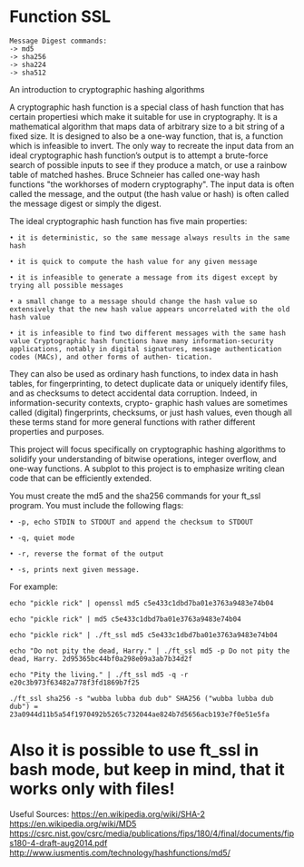 # Function SSL
    Message Digest commands:
    -> md5   
    -> sha256
    -> sha224
    -> sha512

An introduction to cryptographic hashing algorithms

A cryptographic hash function is a special class of hash function that has certain propertiesi which make it suitable for use in cryptography. It is a mathematical algorithm that maps data of arbitrary size to a bit string of a fixed size. It is designed to also be a one-way function, that is, a function which is infeasible to invert. The only way to recreate the input data from an ideal cryptographic hash function’s output is to attempt a brute-force search of possible inputs to see if they produce a match, or use a rainbow table of matched hashes. Bruce Schneier has called one-way hash functions "the workhorses of modern cryptography". The input data is often called the message, and the output (the hash value or hash) is often called the message digest or simply the digest.

The ideal cryptographic hash function has five main properties:

    • it is deterministic, so the same message always results in the same hash
  
    • it is quick to compute the hash value for any given message
  
    • it is infeasible to generate a message from its digest except by trying all possible messages
  
    • a small change to a message should change the hash value so extensively that the new hash value appears uncorrelated with the old hash value
  
    • it is infeasible to find two different messages with the same hash value Cryptographic hash functions have many information-security applications, notably in digital signatures, message authentication codes (MACs), and other forms of authen- tication.
  
  
  They can also be used as ordinary hash functions, to index data in hash tables, for fingerprinting, to detect duplicate data or uniquely identify files, and as checksums to detect accidental data corruption. Indeed, in information-security contexts, crypto- graphic hash values are sometimes called (digital) fingerprints, checksums, or just hash values, even though all these terms stand for more general functions with rather different properties and purposes.

  This project will focus specifically on cryptographic hashing algorithms to solidify your understanding of bitwise operations, integer overflow, and one-way functions. A subplot to this project is to emphasize writing clean code that can be efficiently extended.

You must create the md5 and the sha256 commands for your ft_ssl program. You must include the following flags: 

    • -p, echo STDIN to STDOUT and append the checksum to STDOUT

    • -q, quiet mode

    • -r, reverse the format of the output

    • -s, prints next given message.

For example:

    echo "pickle rick" | openssl md5 c5e433c1dbd7ba01e3763a9483e74b04

    echo "pickle rick" | md5 c5e433c1dbd7ba01e3763a9483e74b04

    echo "pickle rick" | ./ft_ssl md5 c5e433c1dbd7ba01e3763a9483e74b04

    echo "Do not pity the dead, Harry." | ./ft_ssl md5 -p Do not pity the dead, Harry. 2d95365bc44bf0a298e09a3ab7b34d2f

    echo "Pity the living." | ./ft_ssl md5 -q -r e20c3b973f63482a778f3fd1869b7f25

    ./ft_ssl sha256 -s "wubba lubba dub dub" SHA256 ("wubba lubba dub dub") = 23a0944d11b5a54f1970492b5265c732044ae824b7d5656acb193e7f0e51e5fa

# Also it is possible to use ft_ssl in bash mode, but keep in mind, that it works only with files!

Useful Sources:
    https://en.wikipedia.org/wiki/SHA-2 https://en.wikipedia.org/wiki/MD5
    https://csrc.nist.gov/csrc/media/publications/fips/180/4/final/documents/fips180-4-draft-aug2014.pdf
    http://www.iusmentis.com/technology/hashfunctions/md5/
